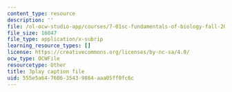 ```yaml
---
content_type: resource
description: ''
file: /ol-ocw-studio-app/courses/7-01sc-fundamentals-of-biology-fall-2011/555e5a64760635439864aaa05ff0fc6c_CdAgzk5tQhs.srt
file_size: 16047
file_type: application/x-subrip
learning_resource_types: []
license: https://creativecommons.org/licenses/by-nc-sa/4.0/
ocw_type: OCWFile
resourcetype: Other
title: 3play caption file
uid: 555e5a64-7606-3543-9864-aaa05ff0fc6c
---
```

